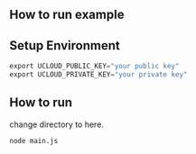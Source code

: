 ## How to run example
## Setup Environment

```go
export UCLOUD_PUBLIC_KEY="your public key"
export UCLOUD_PRIVATE_KEY="your private key"
```

## How to run

change directory to here. 

```sh
node main.js
```
